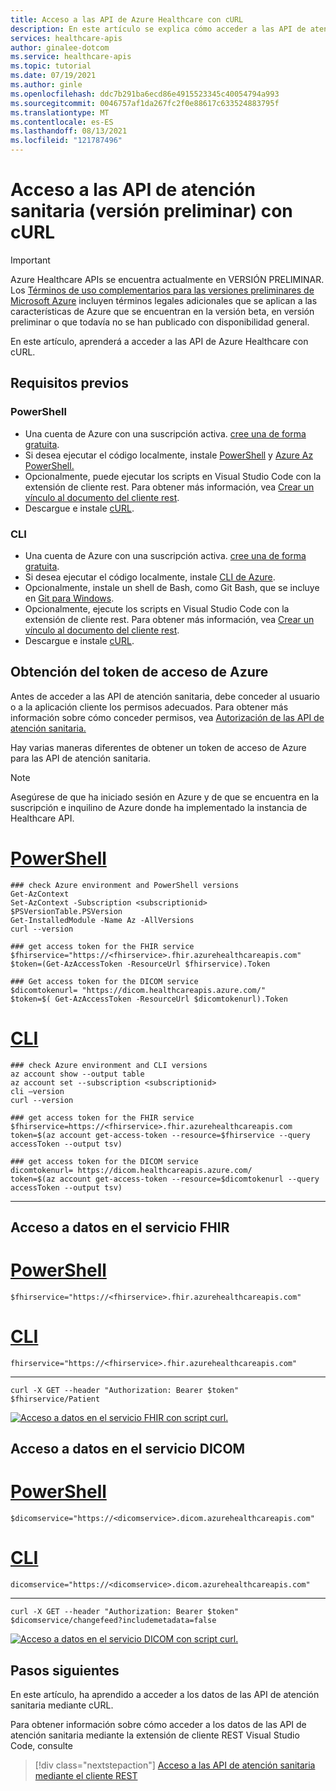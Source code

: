 ```yaml
---
title: Acceso a las API de Azure Healthcare con cURL
description: En este artículo se explica cómo acceder a las API de atención sanitaria con cURL
services: healthcare-apis
author: ginalee-dotcom
ms.service: healthcare-apis
ms.topic: tutorial
ms.date: 07/19/2021
ms.author: ginle
ms.openlocfilehash: ddc7b291ba6ecd86e4915523345c40054794a993
ms.sourcegitcommit: 0046757af1da267fc2f0e88617c633524883795f
ms.translationtype: MT
ms.contentlocale: es-ES
ms.lasthandoff: 08/13/2021
ms.locfileid: "121787496"
---
```

# <a name="access-the-healthcare-apis-preview-with-curl"></a>Acceso a las API de atención sanitaria (versión preliminar) con cURL 

> [!IMPORTANT]
> Azure Healthcare APIs se encuentra actualmente en VERSIÓN PRELIMINAR. Los [Términos de uso complementarios para las versiones preliminares de Microsoft Azure](https://azure.microsoft.com/support/legal/preview-supplemental-terms/) incluyen términos legales adicionales que se aplican a las características de Azure que se encuentran en la versión beta, en versión preliminar o que todavía no se han publicado con disponibilidad general.

En este artículo, aprenderá a acceder a las API de Azure Healthcare con cURL.

## <a name="prerequisites"></a>Requisitos previos

### <a name="powershell"></a>PowerShell

* Una cuenta de Azure con una suscripción activa. [cree una de forma gratuita](https://azure.microsoft.com/free/).
* Si desea ejecutar el código localmente, instale [PowerShell](/powershell/module/powershellget/) y [Azure Az PowerShell.](/powershell/azure/install-az-ps)
* Opcionalmente, puede ejecutar los scripts en Visual Studio Code con la extensión de cliente rest. Para obtener más información, vea [Crear un vínculo al documento del cliente rest](using-rest-client.md).
* Descargue e instale [cURL](https://curl.se/download.html).

### <a name="cli"></a>CLI

* Una cuenta de Azure con una suscripción activa. [cree una de forma gratuita](https://azure.microsoft.com/free/).
* Si desea ejecutar el código localmente, instale [CLI de Azure](/cli/azure/install-azure-cli). 
* Opcionalmente, instale un shell de Bash, como Git Bash, que se incluye en [Git para Windows](https://gitforwindows.org/).
* Opcionalmente, ejecute los scripts en Visual Studio Code con la extensión de cliente rest. Para obtener más información, vea [Crear un vínculo al documento del cliente rest](using-rest-client.md).
* Descargue e instale [cURL](https://curl.se/download.html).

## <a name="obtain-azure-access-token"></a>Obtención del token de acceso de Azure

Antes de acceder a las API de atención sanitaria, debe conceder al usuario o a la aplicación cliente los permisos adecuados. Para obtener más información sobre cómo conceder permisos, vea [Autorización de las API de atención sanitaria.](authentication-authorization.md)

Hay varias maneras diferentes de obtener un token de acceso de Azure para las API de atención sanitaria. 

> [!NOTE]
> Asegúrese de que ha iniciado sesión en Azure y de que se encuentra en la suscripción e inquilino de Azure donde ha implementado la instancia de Healthcare API.

# <a name="powershell"></a>[PowerShell](#tab/PowerShell)

```powershell-interactive
### check Azure environment and PowerShell versions
Get-AzContext 
Set-AzContext -Subscription <subscriptionid>
$PSVersionTable.PSVersion
Get-InstalledModule -Name Az -AllVersions
curl --version

### get access token for the FHIR service
$fhirservice="https://<fhirservice>.fhir.azurehealthcareapis.com"
$token=(Get-AzAccessToken -ResourceUrl $fhirservice).Token

### Get access token for the DICOM service
$dicomtokenurl= "https://dicom.healthcareapis.azure.com/"
$token=$( Get-AzAccessToken -ResourceUrl $dicomtokenurl).Token
```

# <a name="cli"></a>[CLI](#tab/CLI)

```azurecli-interactive
### check Azure environment and CLI versions
az account show --output table
az account set --subscription <subscriptionid>
cli –version
curl --version

### get access token for the FHIR service
$fhirservice=https://<fhirservice>.fhir.azurehealthcareapis.com
token=$(az account get-access-token --resource=$fhirservice --query accessToken --output tsv)

### get access token for the DICOM service
dicomtokenurl= https://dicom.healthcareapis.azure.com/
token=$(az account get-access-token --resource=$dicomtokenurl --query accessToken --output tsv)
```

---

## <a name="access-data-in-the-fhir-service"></a>Acceso a datos en el servicio FHIR

# <a name="powershell"></a>[PowerShell](#tab/PowerShell)

```powershell-interactive
$fhirservice="https://<fhirservice>.fhir.azurehealthcareapis.com"
```

# <a name="cli"></a>[CLI](#tab/CLI)

```azurecli-interactive
fhirservice="https://<fhirservice>.fhir.azurehealthcareapis.com"
```

---

`curl -X GET --header "Authorization: Bearer $token" $fhirservice/Patient`

[![Acceso a datos en el servicio FHIR con script curl. ](media/curl-fhir.png) ](media/curl-fhir.png#lightbox)

## <a name="access-data-in-the-dicom-service"></a>Acceso a datos en el servicio DICOM

# <a name="powershell"></a>[PowerShell](#tab/PowerShell)

```powershell-interactive
$dicomservice="https://<dicomservice>.dicom.azurehealthcareapis.com"
```
# <a name="cli"></a>[CLI](#tab/CLI)

```azurecli-interactive
dicomservice="https://<dicomservice>.dicom.azurehealthcareapis.com"
```
---

`curl -X GET --header "Authorization: Bearer $token" $dicomservice/changefeed?includemetadata=false`

[![Acceso a datos en el servicio DICOM con script curl. ](media/curl-dicom.png) ](media/curl-dicom.png#lightbox)

## <a name="next-steps"></a>Pasos siguientes

En este artículo, ha aprendido a acceder a los datos de las API de atención sanitaria mediante cURL.

Para obtener información sobre cómo acceder a los datos de las API de atención sanitaria mediante la extensión de cliente REST Visual Studio Code, consulte 

>[!div class="nextstepaction"]
>[Acceso a las API de atención sanitaria mediante el cliente REST](using-rest-client.md)